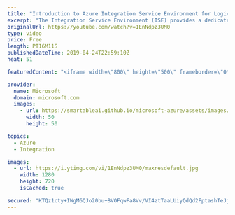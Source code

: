 ```yaml
---
title: "Introduction to Azure Integration Service Environment for Logic Apps | Azure Friday"
excerpt: "The Integration Service Environment (ISE) provides a dedicated Logic Apps runtime that can directly integrate with systems in a virtual network, including on-premises via an ExpressRoute.  Announcing Azure Integration Service Environment for Logic Apps blog post https://aka.ms/azfr/528/01  Connect to"
originalUrl: https://youtube.com/watch?v=1EnNdpz3UM0
type: video
price: Free
length: PT16M11S
publishedDateTime: 2019-04-24T22:59:10Z
heat: 51

featuredContent: "<iframe width=\"800\" height=\"500\" frameborder=\"0\" src=\"https://www.youtube.com/embed/1EnNdpz3UM0\" allow=\"accelerometer; autoplay; encrypted-media; gyroscope; picture-in-picture\" allowfullscreen></iframe>"

provider:
  name: Microsoft
  domain: microsoft.com
  images:
    - url: https://smartableai.github.io/microsoft-azure/assets/images/organizations/microsoft.com-50x50.jpg
      width: 50
      height: 50

topics:
  - Azure
  - Integration

images:
  - url: https://i.ytimg.com/vi/1EnNdpz3UM0/maxresdefault.jpg
    width: 1280
    height: 720
    isCached: true

secured: "KTQz1cty+IWgM6QJo20bu+8VOFqwFa8Vv/VI4ztTaaLUiyQdQd2FptashTeJjUaX3mlwEO3gp9aHdy7V03BFr+LFFVqYiiJwKh1SnCXpWMqdKkDdjZPUgUz3R24aSEt8nXKMwCGOiavL7+B3xFXmzcvAJZdsDDL4w7+ncBDA5Ioemf8ye/0G3ylynB2pMwzx8GhkhgoaRzNkvtRwg4+r8Y1xjCTZ91P2j6ru99E2IHVpEKl92h4zhVsFkC22NYjt8CzCokPew26dxkolC3rfcK8IKMLggz6xVtby38IjwAPAonEkpNMJvx3pRMX7uKsMqZvq0SizgRgPfQBqCNui73N0su87NebRm5Wc2pXH7MuvLzeugeDxhm8EzFr1S4Kwwp0CaHDvfNs2Lk+GEZnYpm8XnmBSO43Luh2Nnx7X7+s=;j8uAguil3casq0Rrhsgl1A=="
---
```


